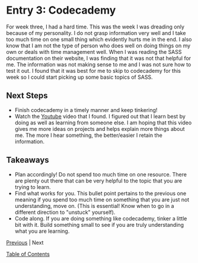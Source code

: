 # Entry 3: Codecademy

For week three, I had a hard time. This was the week I was dreading only because of my personality. I do not grasp information very well and I take too much time on one small thing which evidently hurts me in the end. I also know that I am not the type of person who does well on doing things on my own or deals with time management well. When I was reading the SASS documentation on their website, I was finding that it was not that helpful for me. The information was not making sense to me and I was not sure how to test it out. I found that it was best for me to skip to codecademy for this week so I could start picking up some basic topics of SASS. 


## Next Steps

+ Finish codecademy in a timely manner and keep tinkering!
+ Watch the [Youtube](https://www.youtube.com/watch?v=P1G4_zxOxtk) video that I found. I figured out that I learn best by doing as well as learning from someone else. I am hoping that this video gives me more ideas on projects and helps explain more things about me. The more I hear something, the better/easier I retain the information. 


## Takeaways

+ Plan accordingly! Do not spend too much time on one resource. There are plenty out there that can be very helpful to the topic that you are trying to learn. 
+ Find what works for you. This bullet point pertains to the previous one meaning if you spend too much time on something that you are just not understanding, move on. (This is essential! Know when to go in a different direction to "unstuck" yourself).
+ Code along. If you are doing something like codecademy, tinker a little bit with it. Build something small to see if you are truly understanding what you are learning. 






[Previous](../entries/entry02.md) |  Next

[Table of Contents](../README.md)